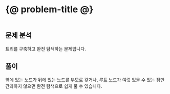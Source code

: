 # {@ problem-title @}

~~~problem-info-table
~~~

## 문제 분석

트리를 구축하고 완전 탐색하는 문제입니다.

## 풀이

앞에 있는 노드가 뒤에 있는 노드를 부모로 갖거나, 루트 노드가 여럿 있을 수 있는 점만 간과하지 않으면 완전 탐색으로 쉽게 풀 수 있습니다.
